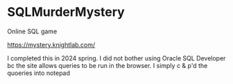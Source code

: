 # SQLMurderMystery
Online SQL game


https://mystery.knightlab.com/

I completed this in 2024 spring. I did not bother using Oracle SQL Developer bc the site allows queries to be run in the browser. I simply c & p'd the quoeries into notepad

